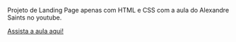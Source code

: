 Projeto de Landing Page apenas com HTML e CSS com a aula do Alexandre Saints no youtube.

<a href="https://www.youtube.com/watch?v=edDCEK5QWE8" target="_blank"> Assista a aula aqui!</a>
